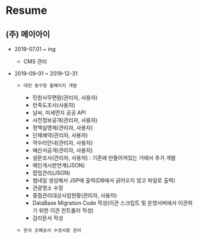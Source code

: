 # Resume

## (주) 메이아이

- 2019-07.01 ~ ing 
  - CMS 관리
  
- 2019-09-01 ~ 2019-12-31
  - `대전 동구청 홈페이지 개발 `
    - 민원사무편람(관리자, 사용자)
    - 만족도조사(사용자)
    - 날씨, 미세먼지 공공 API
    - 사전정보공개(관리자, 사용자)
    - 정책실명제(관리자, 사용자)
    - 단체예약(관리자, 사용자)
    - 약수터안내(관리자, 사용자)
    - 예산서공개(관리자, 사용자)
    - 설문조사(관리자, 사용자) : 기존에 만들어져있는 거에서 추가 개발
    - 메인게시판연계(JSON)
    - 팝업관리(JSON)
    - 썸네일 생성해서 JSP에 출력(DB에서 긁어오지 않고 파일로 출력)
    - 관광명소 수정
    - 중점관리대상사업현황(관리자, 사용자)
    - DataBase Migration Code 작성(이관 스크립트 및 운영서버에서 이관하기 위한 이관 컨트롤러 작성)
    - 감리문서 작성

  - `한국 조폐공사 수정사항 관리`
